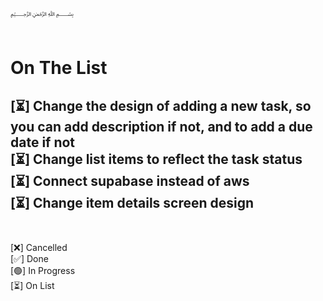 ﷽
<br><br>
# On The List
[⏳] Change the design of adding a new task, so you can add description if not,
and to add a due date if not <br>
[⏳] Change list items to reflect the task status <br>
[⏳] Connect supabase instead of aws <br>
[⏳] Change item details screen design <br>
<br>
---
[❌] Cancelled <br>
[✅] Done <br>
[🟢] In Progress <br>
[⏳] On List <br>